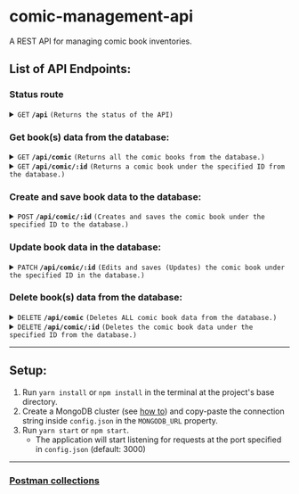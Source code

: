 # comic-management-api
A REST API for managing comic book inventories.


## List of API Endpoints:
### Status route
<details>
 <summary><code>GET</code> <code><b>/api</b></code> <code>(Returns the status of the API)</code></summary>

##### Parameters
<code>None</code>

##### Response(s)

> |   http code   |    content-type    | response                                          |
> |---------------|--------------------|-------------------------------------------------- |
> |     `200`     | `application/json` | `{"status": "success", timestamp: 1729072605904}` |

</details>

### Get book(s) data from the database:
<details>
 <summary><code>GET</code> <code><b>/api/comic</b></code> <code>(Returns all the comic books from the database.)</code></summary>

##### Parameters
<code>None</code>

##### Response(s)

> |   http code   |    content-type    | response                                                                                  |
> |---------------|--------------------|-------------------------------------------------------------------------------------------|
> |     `200`     | `application/json` | `{"status": "success", timestamp: 1729072605904, books: [{...}, {...}, ...], errors: []}` |

</details>
<details>
 <summary><code>GET</code> <code><b>/api/comic/:id</b></code> <code>(Returns a comic book under the specified ID from the database.)</code></summary>

##### Parameters
> | name      |  type     | data type               | description                                                           |
> |-----------|-----------|-------------------------|-----------------------------------------------------------------------|
> | id        | required  | number                  | The unique ID of the book.                                            |

##### Response(s)

> |   http code   |    content-type    | response                                                                                                                                  |
> |---------------|--------------------|-------------------------------------------------------------------------------------------------------------------------------------------|
> |     `200`     | `application/json` | `{"status": "success", timestamp: 1729072605904, book: {...}, errors: []}`                                                                |
> |     `400`     | `application/json` | `{"status": "failed", timestamp: 1729072605904, message: "An invalid type for 'id' was provided, expected of type 'number'." errors: []}` |
> |     `404`     | `application/json` | `{"status": "failed", timestamp: 1729072605904, message: "No comic book exists for the specified id." errors: []}`                        |

</details>

### Create and save book data to the database:
<details>
 <summary><code>POST</code> <code><b>/api/comic/:id</b></code> <code>(Creates and saves the comic book under the specified ID to the database.)</code></summary>

##### Parameters
> | name |   type    | data type | description                |
> |------|-----------|-----------|----------------------------|
> |  id  | required  |  number   | The unique ID of the book. |

##### Response(s)

> |   http code   |   content-type     | response                                                                                                                                  |
> |---------------|--------------------|-------------------------------------------------------------------------------------------------------------------------------------------|
> |     `200`     | `application/json` | `{"status": "success", timestamp: 1729072605904, data: {...}, errors: []}`                                                                |
> |     `400`     | `application/json` | `{"status": "failed", timestamp: 1729072605904, message: "An invalid type for 'id' was provided, expected of type 'number'." errors: []}` |
> |     `400`     | `application/json` | `{"status": "failed", timestamp: 1729072605904, message: "A book already exists for the specified id." errors: []}`                       |
> |     `400`     | `application/json` | `{"status": "failed", timestamp: 1729072605904, message: "An error occured while creating the comic book." errors: [...]}`                |
> |     `500`     | `application/json` | `{"status": "failed", timestamp: 1729072605904, message: "An error occured while saving the comic book to the database." errors: [...]}`  |

</details>

### Update book data in the database:
<details>
 <summary><code>PATCH</code> <code><b>/api/comic/:id</b></code> <code>(Edits and saves (Updates) the comic book under the specified ID in the database.)</code></summary>

##### Parameters
> | name |   type   | data type | description                |
> |------|----------|-----------|----------------------------|
> |  id  | required |  number   | The unique ID of the book. |

##### Response(s)

> | http code |    content-type    | response                                                                                                                                                   |
> |-----------|--------------------|------------------------------------------------------------------------------------------------------------------------------------------------------------|
> |   `200`   | `application/json` | `{"status": "success", timestamp: 1729072605904, data: {...}, errors: []}`                                                                                 |
> |   `400`   | `application/json` | `{"status": "failed", timestamp: 1729072605904, message: "An invalid type for 'id' was provided, expected of type 'number'." errors: []}`                  |
> |   `400`   | `application/json` | `{"status": "failed", timestamp: 1729072605904, message: "No book exists under the specified id." errors: []}`                                             |
> |   `400`   | `application/json` | `{"status": "failed", timestamp: 1729072605904, message: "The property '{key}' does not exist in the comic book data." errors: []}`                        |
> |   `400`   | `application/json` | `{"status": "failed", timestamp: 1729072605904, message: "Invalid value type '{type}' provided for property '{key}', expected '{correctType}" errors: []}` |
> |   `500`   | `application/json` | `{"status": "failed", timestamp: 1729072605904, message: "An error occured while saving the comic book to the database." errors: [...]}`                   |

</details>

### Delete book(s) data from the database:
<details>
 <summary><code>DELETE</code> <code><b>/api/comic</b></code> <code>(Deletes ALL comic book data from the database.)</code></summary>

##### Parameters
<code>none</code>

##### Response(s)

> | http code |    content-type    | response                                                                   |
> |-----------|--------------------|----------------------------------------------------------------------------|
> |   `200`   | `application/json` | `{"status": "success", timestamp: 1729072605904, data: {}, errors: []}`    |

</details>

<details>
 <summary><code>DELETE</code> <code><b>/api/comic/:id</b></code> <code>(Deletes the comic book data under the specified ID from the database.)</code></summary>

##### Parameters
> | name |   type    | data type | description                |
> |------|-----------|-----------|----------------------------|
> |  id  |  required |  number   | The unique ID of the book. |

##### Response(s)

> | http code |    content-type    | response                                                                                                                                     |
> |-----------|--------------------|----------------------------------------------------------------------------------------------------------------------------------------------|
> |   `200`   | `application/json` | `{"status": "success", timestamp: 1729072605904, data: {}, errors: []}`                                                                      |
> |   `400`   | `application/json` | `{"status": "failed", timestamp: 1729072605904, message: "An invalid type for 'id' was provided, expected of type 'number'." errors: []}`    |
> |   `400`   | `application/json` | `{"status": "failed", timestamp: 1729072605904, message: "No book exists under the specified id." errors: []}`                               |
> |   `500`   | `application/json` | `{"status": "failed", timestamp: 1729072605904, message: "An error occured while deleting the comic book from the database." errors: [...]}` |

</details>

------------------------------------------------------------------------------------------
## Setup:

1. Run <code>yarn install</code> or <code>npm install</code> in the terminal at the project's base directory.
2. Create a MongoDB cluster (see [how to](https://www.mongodb.com/resources/products/platform/mongodb-atlas-tutorial)) and copy-paste the connection string inside <code>config.json</code> in the <code>MONGODB_URL</code> property.
3. Run <code>yarn start</code> or <code>npm start</code>.
   - The application will start listening for requests at the port specified in <code>config.json</code> (default: 3000)

------------------------------------------------------------------------------------------
### [Postman collections](https://drive.google.com/file/d/11pGMhVNSgWIbPThwcqFxLMfti2D8bNzT/view?usp=sharing)
